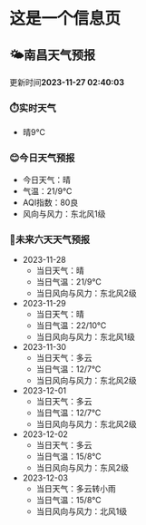 # 这是一个信息页 
## 🌤️**南昌**天气预报
更新时间**2023-11-27 02:40:03**
### ⏱️实时天气
- 晴9℃
### 😊今日天气预报
- 今日天气：晴
- 气温：21/9℃
- AQI指数：80良
- 风向与风力：东北风1级
### 🤩未来六天天气预报
- 2023-11-28
  - 当日天气：晴
  - 当日气温：21/9℃
  - 当日风向与风力：东北风2级
- 2023-11-29
  - 当日天气：晴
  - 当日气温：22/10℃
  - 当日风向与风力：东北风1级
- 2023-11-30
  - 当日天气：多云
  - 当日气温：12/7℃
  - 当日风向与风力：东北风2级
- 2023-12-01
  - 当日天气：多云
  - 当日气温：12/7℃
  - 当日风向与风力：东北风2级
- 2023-12-02
  - 当日天气：多云
  - 当日气温：15/8℃
  - 当日风向与风力：东风2级
- 2023-12-03
  - 当日天气：多云转小雨
  - 当日气温：15/8℃
  - 当日风向与风力：北风1级

